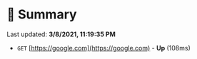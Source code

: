 # 📖 Summary
Last updated: **3/8/2021, 11:19:35 PM**

- `GET` [https://google.com](https://google.com) - **Up** (108ms)
